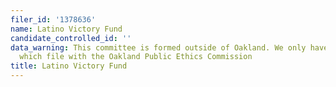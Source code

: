 ```yaml
---
filer_id: '1378636'
name: Latino Victory Fund
candidate_controlled_id: ''
data_warning: This committee is formed outside of Oakland. We only have data on committees
  which file with the Oakland Public Ethics Commission
title: Latino Victory Fund
---
```

